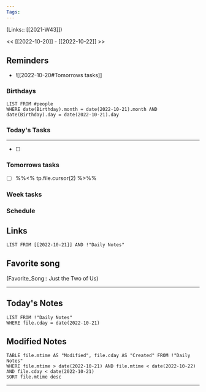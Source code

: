 ```yaml
---
Tags:
---
```

(Links:: [[2021-W43]])

<< [[2022-10-20]] - [[2022-10-22]] >>
## Reminders
- ![[2022-10-20#Tomorrows tasks]]
### Birthdays
```dataview
LIST FROM #people
WHERE date(Birthday).month = date(2022-10-21).month AND date(Birthday).day = date(2022-10-21).day

```
### Today's Tasks
---
- [ ] 



### Tomorrows tasks
- [ ] %%<% tp.file.cursor(2) %>%%
### Week tasks
### Schedule

## Links
```dataview
LIST FROM [[2022-10-21]] AND !"Daily Notes"
```
## Favorite song
(Favorite_Song:: Just the Two of Us)
___
## Today's Notes
```dataview
LIST FROM !"Daily Notes"
WHERE file.cday = date(2022-10-21)
```
## Modified Notes
```dataview
TABLE file.mtime AS "Modified", file.cday AS "Created" FROM !"Daily Notes" 
WHERE file.mtime > date(2022-10-21) AND file.mtime < date(2022-10-22) AND file.cday < date(2022-10-21)
SORT file.mtime desc
```
___
